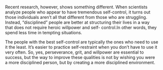 Recent research, however, shows something different. When
scientists analyze people who appear to have tremendous self-control,
it turns out those individuals aren’t all that different from those who
are struggling. Instead, “disciplined” people are better at structuring
their lives in a way that does not require heroic willpower and self-
control.In other words, they spend less time in tempting situations.

The people with the best self-control are typically the ones who
need to use it the least. It’s easier to practice self-restraint when you
don’t have to use it very often. So, yes, perseverance, grit, and
willpower are essential to success, but the way to improve these
qualities is not by wishing you were a more disciplined person, but by
creating a more disciplined environment.